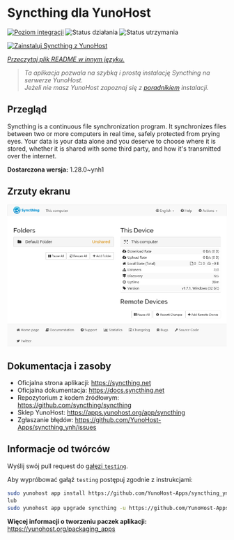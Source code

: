 <!--
To README zostało automatycznie wygenerowane przez <https://github.com/YunoHost/apps/tree/master/tools/readme_generator>
Nie powinno być ono edytowane ręcznie.
-->

# Syncthing dla YunoHost

[![Poziom integracji](https://apps.yunohost.org/badge/integration/syncthing)](https://ci-apps.yunohost.org/ci/apps/syncthing/)
![Status działania](https://apps.yunohost.org/badge/state/syncthing)
![Status utrzymania](https://apps.yunohost.org/badge/maintained/syncthing)

[![Zainstaluj Syncthing z YunoHost](https://install-app.yunohost.org/install-with-yunohost.svg)](https://install-app.yunohost.org/?app=syncthing)

*[Przeczytaj plik README w innym języku.](./ALL_README.md)*

> *Ta aplikacja pozwala na szybką i prostą instalację Syncthing na serwerze YunoHost.*  
> *Jeżeli nie masz YunoHost zapoznaj się z [poradnikiem](https://yunohost.org/install) instalacji.*

## Przegląd

Syncthing is a continuous file synchronization program. It synchronizes files between two or more computers in real time, safely protected from prying eyes. Your data is your data alone and you deserve to choose where it is stored, whether it is shared with some third party, and how it's transmitted over the internet.


**Dostarczona wersja:** 1.28.0~ynh1

## Zrzuty ekranu

![Zrzut ekranu z Syncthing](./doc/screenshots/screenshot1.png)

## Dokumentacja i zasoby

- Oficjalna strona aplikacji: <https://syncthing.net>
- Oficjalna dokumentacja: <https://docs.syncthing.net>
- Repozytorium z kodem źródłowym: <https://github.com/syncthing/syncthing>
- Sklep YunoHost: <https://apps.yunohost.org/app/syncthing>
- Zgłaszanie błędów: <https://github.com/YunoHost-Apps/syncthing_ynh/issues>

## Informacje od twórców

Wyślij swój pull request do [gałęzi `testing`](https://github.com/YunoHost-Apps/syncthing_ynh/tree/testing).

Aby wypróbować gałąź `testing` postępuj zgodnie z instrukcjami:

```bash
sudo yunohost app install https://github.com/YunoHost-Apps/syncthing_ynh/tree/testing --debug
lub
sudo yunohost app upgrade syncthing -u https://github.com/YunoHost-Apps/syncthing_ynh/tree/testing --debug
```

**Więcej informacji o tworzeniu paczek aplikacji:** <https://yunohost.org/packaging_apps>
